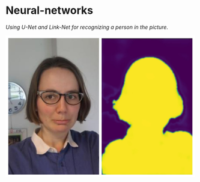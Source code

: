 # Neural-networks

*Using U-Net and Link-Net for recognizing a person in the picture.*

<img src="https://github.com/rita1302/Neural-networks/blob/master/net.jpg">
